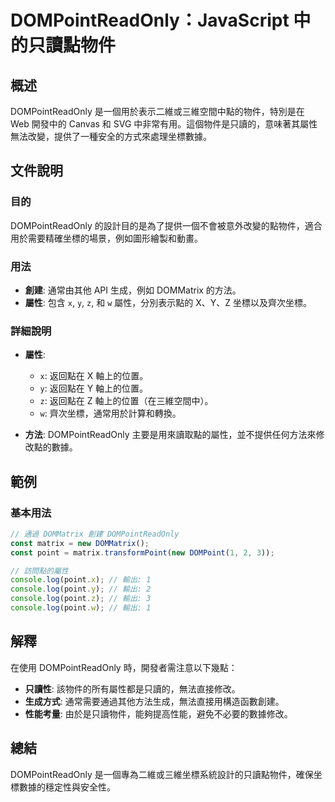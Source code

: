 <!--
Meta Description: # DOMPointReadOnly：JavaScript 中的只讀點物件 ## 概述 DOMPointReadOnly 是一個用於表示二維或三維空間中點的物件，特別是在 Web 開發中的 Canvas 和 SVG 中非常有用。這個物件是只讀的，意味著其屬性無法改變，提供了一種安全的方式來處理坐標數...
Meta Keywords: dompointreadonly, point, console, log, dommatrix
-->

# DOMPointReadOnly：JavaScript 中的只讀點物件

## 概述
DOMPointReadOnly 是一個用於表示二維或三維空間中點的物件，特別是在 Web 開發中的 Canvas 和 SVG 中非常有用。這個物件是只讀的，意味著其屬性無法改變，提供了一種安全的方式來處理坐標數據。

## 文件說明
### 目的
DOMPointReadOnly 的設計目的是為了提供一個不會被意外改變的點物件，適合用於需要精確坐標的場景，例如圖形繪製和動畫。

### 用法
- **創建**: 通常由其他 API 生成，例如 DOMMatrix 的方法。
- **屬性**: 包含 `x`, `y`, `z`, 和 `w` 屬性，分別表示點的 X、Y、Z 坐標以及齊次坐標。

### 詳細說明
- **屬性**:
  - `x`: 返回點在 X 軸上的位置。
  - `y`: 返回點在 Y 軸上的位置。
  - `z`: 返回點在 Z 軸上的位置（在三維空間中）。
  - `w`: 齊次坐標，通常用於計算和轉換。

- **方法**: DOMPointReadOnly 主要是用來讀取點的屬性，並不提供任何方法來修改點的數據。

## 範例
### 基本用法
```javascript
// 通過 DOMMatrix 創建 DOMPointReadOnly
const matrix = new DOMMatrix();
const point = matrix.transformPoint(new DOMPoint(1, 2, 3));

// 訪問點的屬性
console.log(point.x); // 輸出: 1
console.log(point.y); // 輸出: 2
console.log(point.z); // 輸出: 3
console.log(point.w); // 輸出: 1
```

## 解釋
在使用 DOMPointReadOnly 時，開發者需注意以下幾點：
- **只讀性**: 該物件的所有屬性都是只讀的，無法直接修改。
- **生成方式**: 通常需要通過其他方法生成，無法直接用構造函數創建。
- **性能考量**: 由於是只讀物件，能夠提高性能，避免不必要的數據修改。

## 總結
DOMPointReadOnly 是一個專為二維或三維坐標系統設計的只讀點物件，確保坐標數據的穩定性與安全性。